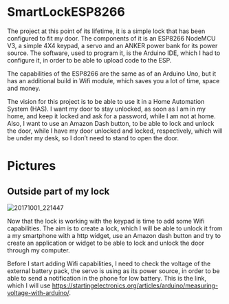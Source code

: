# SmartLockESP8266

The project at this point of its lifetime, it is a simple lock that has been configured
to fit my door. The components of it is an ESP8266 NodeMCU V3, a simple 4X4 keypad,
a servo and an ANKER power bank for its power source. The software, used to program it, is the Arduino IDE, which I had to
configure it, in order to be able to upload code to the ESP.

The capabilities of the ESP8266 are the same as of an Arduino Uno, but it has an
additional build in Wifi module, which saves you a lot of time, space and money.

The vision for this project is to be able to use it in a Home Automation System (HAS). I want my door to stay unlocked, as
soon as I am in my home, and keep it locked and ask for a password, while I am not at home. Also, I want to use an Amazon Dash
button, to be able to lock and unlock the door, while I have my door unlocked and locked, respectively, which will be under my
desk, so I don’t need to stand to open the door.

# Pictures
## Outside part of my lock
![20171001_221447](https://user-images.githubusercontent.com/12739793/31088654-5b3e82e6-a799-11e7-9939-c0adaeb10193.jpg)

Now that the lock is working with the keypad is time to add some Wifi capabilities. The aim is to create a lock, which I will be able to unlock it from a my smartphone with a http widget, use an Amazon dash button and try to create an application or widget to be able to lock and unlock the door through my computer.

Before I start adding Wifi capabilities, I need to check the voltage of the external battery pack, the servo is using as its power source, in order to be able to send a notification in the phone for low battery. This is the link, which I will use https://startingelectronics.org/articles/arduino/measuring-voltage-with-arduino/.
